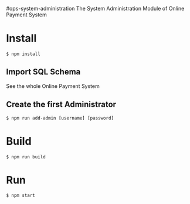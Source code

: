 #ops-system-administration
The System Administration Module of Online Payment System

# Install
```
$ npm install
```

## Import SQL Schema
See the whole Online Payment System

## Create the first Administrator
```
$ npm run add-admin [username] [password]
```

# Build
```
$ npm run build
```

# Run
```
$ npm start
```
